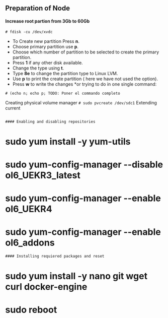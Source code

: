 ## Preparation of Node
#### Increase root partion from 3Gb to 60Gb
```
# fdisk -cu /dev/xvdc
```
* To Create new partition Press **n**.
* Choose primary partition use **p**.
* Choose which number of partition to be selected to create the primary partition.
* Press **1** if any other disk available.
* Change the type using **t**.
* Type **8e** to change the partition type to Linux LVM.
* Use **p** to print the create partition ( here we have not used the option).
* Press **w** to write the changes
*or trying to do in one single command:
```
# (echo n; echo p; TODO: Poner el commando completo 
```
Creating physical volume manager
``` # sudo pvcreate /dev/sdc1 ```
Extending current 
``` sudo vgextend vg_tecmint /dev/sda1

#### Enabling and disabling repositories 
```
# sudo yum install -y yum-utils
# sudo yum-config-manager --disable ol6_UEKR3_latest
# sudo yum-config-manager --enable ol6_UEKR4
# sudo yum-config-manager --enable ol6_addons
```
#### Installing requiered packages and reset
```
# sudo yum install -y nano git wget curl docker-engine
# sudo reboot
```
